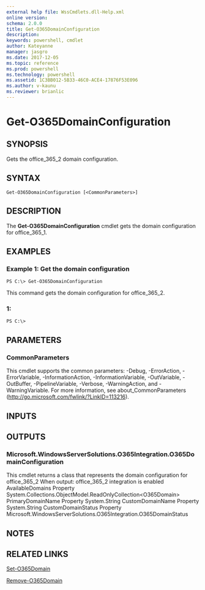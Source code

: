 ```yaml
---
external help file: WssCmdlets.dll-Help.xml
online version: 
schema: 2.0.0
title: Get-O365DomainConfiguration
description: 
keywords: powershell, cmdlet
author: Kateyanne
manager: jasgro
ms.date: 2017-12-05
ms.topic: reference
ms.prod: powershell
ms.technology: powershell
ms.assetid: 1C3BB012-5B33-46C0-ACE4-17876F53E096
ms.author: v-kaunu
ms.reviewer: brianlic
---
```


# Get-O365DomainConfiguration

## SYNOPSIS
Gets the office_365_2 domain configuration.

## SYNTAX

```
Get-O365DomainConfiguration [<CommonParameters>]
```

## DESCRIPTION
The **Get-O365DomainConfiguration** cmdlet gets the domain configuration for office_365_1.

## EXAMPLES

### Example 1: Get the domain configuration
```
PS C:\> Get-O365DomainConfiguration
```

This command gets the domain configuration for office_365_2.

### 1:
```
PS C:\>
```

## PARAMETERS

### CommonParameters
This cmdlet supports the common parameters: -Debug, -ErrorAction, -ErrorVariable, -InformationAction, -InformationVariable, -OutVariable, -OutBuffer, -PipelineVariable, -Verbose, -WarningAction, and -WarningVariable. For more information, see about_CommonParameters (http://go.microsoft.com/fwlink/?LinkID=113216).

## INPUTS

## OUTPUTS

### Microsoft.WindowsServerSolutions.O365Integration.O365DomainConfiguration
This cmdlet returns a class that represents the domain configuration for office_365_2
When output: office_365_2 integration is enabled
AvailableDomains Property System.Collections.ObjectModel.ReadOnlyCollection\<O365Domain\>
PrimaryDomainName Property System.String
CustomDomainName Property System.String
CustomDomainStatus Property Microsoft.WindowsServerSolutions.O365Integration.O365DomainStatus

## NOTES

## RELATED LINKS

[Set-O365Domain](./Set-O365Domain.md)

[Remove-O365Domain](./Remove-O365Domain.md)

